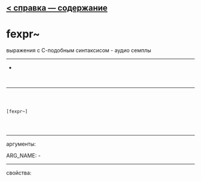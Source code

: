 [< справка — содержание](index.html)
---

# fexpr~


выражения с С-подобным синтаксисом - аудио семплы

---

-
<br>


---


```



[fexpr~]


            
```

---
аргументы:

ARG_NAME: -<br>

---
свойства:


